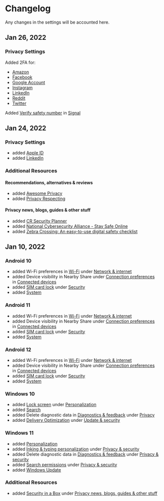 # Changelog

Any changes in the settings will be accounted here.



## Jan 26, 2022

### Privacy Settings
Added 2FA for:
- [Amazon](https://github.com/the-weird-aquarian/privacy-settings/blob/main/Privacy%20Settings/Amazon.md#login--security)
- [Facebook](https://github.com/the-weird-aquarian/privacy-settings/blob/main/Privacy%20Settings/Facebook.md#security-and-login)
- [Google Account](https://github.com/the-weird-aquarian/privacy-settings/blob/main/Privacy%20Settings/Google-Account.md#security)
- [Instagram](https://github.com/the-weird-aquarian/privacy-settings/blob/main/Privacy%20Settings/Instagram.md#security)
- [LinkedIn](https://github.com/the-weird-aquarian/privacy-settings/blob/main/Privacy%20Settings/LinkedIn.md#sign-in--security)
- [Reddit](https://github.com/the-weird-aquarian/privacy-settings/blob/main/Privacy%20Settings/Reddit.md#safety--privacy)
- [Twitter](https://github.com/the-weird-aquarian/privacy-settings/blob/main/Privacy%20Settings/Twitter.md#security-and-account-access)

Added [Verify safety number](https://github.com/the-weird-aquarian/privacy-settings/blob/main/Privacy%20Settings/Signal.md#verify-safety-number) in [Signal](https://github.com/the-weird-aquarian/privacy-settings/blob/main/Privacy%20Settings/Signal.md)



## Jan 24, 2022

### Privacy Settings
- added [Apple ID](https://github.com/the-weird-aquarian/privacy-settings/blob/main/Privacy%20Settings/Apple-ID.md)
- added [LinkedIn](https://github.com/the-weird-aquarian/privacy-settings/blob/main/Privacy%20Settings/LinkedIn.md)

### Additional Resources

#### Recommendations, alternatives & reviews
- added [Awesome Privacy](https://github.com/pluja/awesome-privacy)
- added [Privacy Respecting](https://github.com/nikitavoloboev/privacy-respecting)

#### Privacy news, blogs, guides & other stuff
- added [CR Security Planner](https://securityplanner.consumerreports.org/)
- added [National Cybersecurity Alliance - Stay Safe Online](https://staysafeonline.org/stay-safe-online/)
- added [Zebra Crossing: An easy-to-use digital safety checklist](https://github.com/narwhalacademy/zebra-crossing)



## Jan 10, 2022

### Android 10
- added Wi-Fi preferences in [Wi-Fi](https://github.com/the-weird-aquarian/privacy-settings/blob/main/Privacy%20Settings/Android-10-Privacy-Settings.md#wi-fi) under [Network & internet](https://github.com/the-weird-aquarian/privacy-settings/blob/main/Privacy%20Settings/Android-10-Privacy-Settings.md#network--internet)
- added Device visibility in Nearby Share under [Connection preferences](https://github.com/the-weird-aquarian/privacy-settings/blob/main/Privacy%20Settings/Android-10-Privacy-Settings.md#connection-preferences) in [Connected devices](https://github.com/the-weird-aquarian/privacy-settings/blob/main/Privacy%20Settings/Android-10-Privacy-Settings.md#connected-devices)
- added [SIM card lock](https://github.com/the-weird-aquarian/privacy-settings/blob/main/Privacy%20Settings/Android-10-Privacy-Settings.md#sim-card-lock) under [Security](https://github.com/the-weird-aquarian/privacy-settings/blob/main/Privacy%20Settings/Android-10-Privacy-Settings.md#security)
- added [System](https://github.com/the-weird-aquarian/privacy-settings/blob/main/Privacy%20Settings/Android-10-Privacy-Settings.md#system)

### Android 11
- added Wi-Fi preferences in [Wi-Fi](https://github.com/the-weird-aquarian/privacy-settings/blob/main/Privacy%20Settings/Android-11-Privacy-Settings.md#wi-fi) under [Network & internet](https://github.com/the-weird-aquarian/privacy-settings/blob/main/Privacy%20Settings/Android-11-Privacy-Settings.md#network--internet)
- added Device visibility in Nearby Share under [Connection preferences](https://github.com/the-weird-aquarian/privacy-settings/blob/main/Privacy%20Settings/Android-11-Privacy-Settings.md#connection-preferences) in [Connected devices](https://github.com/the-weird-aquarian/privacy-settings/blob/main/Privacy%20Settings/Android-11-Privacy-Settings.md#connected-devices)
- added [SIM card lock](https://github.com/the-weird-aquarian/privacy-settings/blob/main/Privacy%20Settings/Android-11-Privacy-Settings.md#sim-card-lock) under [Security](https://github.com/the-weird-aquarian/privacy-settings/blob/main/Privacy%20Settings/Android-11-Privacy-Settings.md#security)
- added [System](https://github.com/the-weird-aquarian/privacy-settings/blob/main/Privacy%20Settings/Android-11-Privacy-Settings.md#system)

### Android 12
- added Wi-Fi preferences in [Wi-Fi](https://github.com/the-weird-aquarian/privacy-settings/blob/main/Privacy%20Settings/Android-12-Privacy-Settings.md#wi-fi) under [Network & internet](https://github.com/the-weird-aquarian/privacy-settings/blob/main/Privacy%20Settings/Android-12-Privacy-Settings.md#network--internet)
- added Device visibility in Nearby Share under [Connection preferences](https://github.com/the-weird-aquarian/privacy-settings/blob/main/Privacy%20Settings/Android-12-Privacy-Settings.md#connection-preferences) in [Connected devices](https://github.com/the-weird-aquarian/privacy-settings/blob/main/Privacy%20Settings/Android-12-Privacy-Settings.md#connected-devices)
- added [SIM card lock](https://github.com/the-weird-aquarian/privacy-settings/blob/main/Privacy%20Settings/Android-12-Privacy-Settings.md#sim-card-lock) under [Security](https://github.com/the-weird-aquarian/privacy-settings/blob/main/Privacy%20Settings/Android-12-Privacy-Settings.md#security)
- added [System](https://github.com/the-weird-aquarian/privacy-settings/blob/main/Privacy%20Settings/Android-12-Privacy-Settings.md#system)

### Windows 10
- added [Lock screen](https://github.com/the-weird-aquarian/privacy-settings/blob/main/Privacy%20Settings/Windows-10-Privacy-Settings.md#lock-screen) under [Personalization](https://github.com/the-weird-aquarian/privacy-settings/blob/main/Privacy%20Settings/Windows-10-Privacy-Settings.md#personalization)
- added [Search](https://github.com/the-weird-aquarian/privacy-settings/blob/main/Privacy%20Settings/Windows-10-Privacy-Settings.md#search)
- added Delete diagnostic data in [Diagnostics & feedback](https://github.com/the-weird-aquarian/privacy-settings/blob/main/Privacy%20Settings/Windows-10-Privacy-Settings.md#diagnostics--feedback) under [Privacy](https://github.com/the-weird-aquarian/privacy-settings/blob/main/Privacy%20Settings/Windows-10-Privacy-Settings.md#privacy)
- added [Delivery Optimization](https://github.com/the-weird-aquarian/privacy-settings/blob/main/Privacy%20Settings/Windows-10-Privacy-Settings.md#delivery-optimization) under [Update & security](https://github.com/the-weird-aquarian/privacy-settings/blob/main/Privacy%20Settings/Windows-10-Privacy-Settings.md#update--security)

### Windows 11
- added [Personalization](https://github.com/the-weird-aquarian/privacy-settings/blob/main/Privacy%20Settings/Windows-11-Privacy-Setttings.md#personalization)
- added [Inking & typing personalization](https://github.com/the-weird-aquarian/privacy-settings/blob/main/Privacy%20Settings/Windows-11-Privacy-Setttings.md#inking--typing-personalization) under [Privacy & security](https://github.com/the-weird-aquarian/privacy-settings/blob/main/Privacy%20Settings/Windows-11-Privacy-Setttings.md#privacy--security)
- added Delete diagnostic data in [Diagnostics & feedback](https://github.com/the-weird-aquarian/privacy-settings/blob/main/Privacy%20Settings/Windows-11-Privacy-Setttings.md#diagnostics--feedback) under [Privacy & security](https://github.com/the-weird-aquarian/privacy-settings/blob/main/Privacy%20Settings/Windows-11-Privacy-Setttings.md#privacy--security)
- added [Search permissions](https://github.com/the-weird-aquarian/privacy-settings/blob/main/Privacy%20Settings/Windows-11-Privacy-Setttings.md#search-permissions) under [Privacy & security](https://github.com/the-weird-aquarian/privacy-settings/blob/main/Privacy%20Settings/Windows-11-Privacy-Setttings.md#privacy--security)
- added [Windows Update](https://github.com/the-weird-aquarian/privacy-settings/blob/main/Privacy%20Settings/Windows-11-Privacy-Setttings.md#windows-update)

### Additional Resources
- added [Security in a Box](https://securityinabox.org/) under [Privacy news, blogs, guides & other stuff](https://github.com/the-weird-aquarian/privacy-settings/tree/main#privacy-news-blogs-guides--other-stuff)
